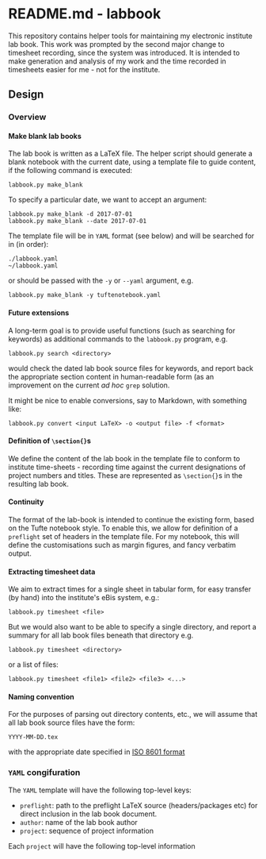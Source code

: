 # README.md - labbook

This repository contains helper tools for maintaining my electronic institute lab book. This work was prompted by the second major change to timesheet recording, since the system was introduced. It is intended to make generation and analysis of my work and the time recorded in timesheets easier for me - not for the institute.

## Design

### Overview

#### Make blank lab books

The lab book is written as a LaTeX file. The helper script should generate a blank notebook with the current date, using a template file to guide content, if the following command is executed:

```
labbook.py make_blank
```

To specify a particular date, we want to accept an argument:

```
labbook.py make_blank -d 2017-07-01
labbook.py make_blank --date 2017-07-01
```

The template file will be in `YAML` format (see below) and will be searched for in (in order):

```
./labbook.yaml
~/labbook.yaml
```

or should be passed with the `-y` or `--yaml` argument, e.g.

```
labbook.py make_blank -y tuftenotebook.yaml
```

#### Future extensions

A long-term goal is to provide useful functions (such as searching for keywords) as additional commands to the `labbook.py` program, e.g.

```
labbook.py search <directory>
```

would check the dated lab book source files for keywords, and report back the appropriate section content in human-readable form (as an improvement on the current *ad hoc* `grep` solution.

It might be nice to enable conversions, say to Markdown, with something like:

```
labbook.py convert <input LaTeX> -o <output file> -f <format>
```

#### Definition of `\section{}`s

We define the content of the lab book in the template file to conform to institute time-sheets - recording time against the current designations of project numbers and titles. These are represented as `\section{}`s in the resulting lab book.

#### Continuity

The format of the lab-book is intended to continue the existing form, based on the Tufte notebook style. To enable this, we allow for definition of a `preflight` set of headers in the template file. For my notebook, this will define the customisations such as margin figures, and fancy verbatim output.

#### Extracting timesheet data

We aim to extract times for a single sheet in tabular form, for easy transfer (by hand) into the institute's eBis system, e.g.:

```
labbook.py timesheet <file>
```

But we would also want to be able to specify a single directory, and report a summary for all lab book files beneath that directory e.g.

```
labbook.py timesheet <directory>
```

or a list of files:

```
labbook.py timesheet <file1> <file2> <file3> <...>
```

#### Naming convention

For the purposes of parsing out directory contents, etc., we will assume that all lab book source files have the form:

```
YYYY-MM-DD.tex
```

with the appropriate date specified in [ISO 8601 format](https://en.wikipedia.org/wiki/ISO_8601)

### `YAML` congifuration

The `YAML` template will have the following top-level keys:

- `preflight`: path to the preflight LaTeX source (headers/packages etc) for direct inclusion in the lab book document.
- `author`: name of the lab book author
- `project`: sequence of project information

Each `project` will have the following top-level information
